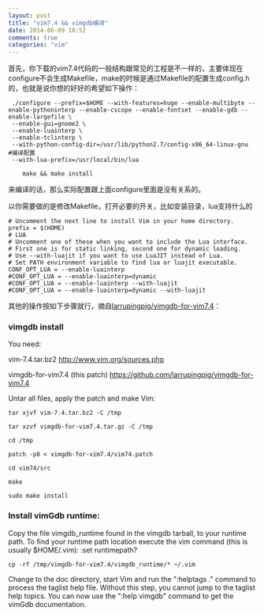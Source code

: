 ```yaml
---
layout: post
title: "vim7.4 && vimgdb编译"
date: 2014-06-09 10:52
comments: true
categories: "vim"
---
```

  首先，你下载的vim7.4代码的一般结构跟常见的工程是不一样的，主要体现在configure不会生成Makefile，make的时候是通过Makefile的配置生成config.h的，也就是说你想的好好的希望如下操作：

	 ./configure --prefix=$HOME --with-features=huge --enable-multibyte --enable-pythoninterp --enable-cscope --enable-fontset --enable-gdb --enable-largefile \
	 --enable-gui=gnome2 \
	 --enable-luainterp \
	 --enable-tclinterp \
	 --with-python-config-dir=/usr/lib/python2.7/config-x86_64-linux-gnu  #编译配置
	 --with-lua-prefix=/usr/local/bin/lua

	    make && make install

  来编译的话，那么实际配置跟上面configure里面是没有关系的。

  以你需要做的是修改Makefile，打开必要的开关，比如安装目录，lua支持什么的

	# Uncomment the next line to install Vim in your home directory.
	prefix = $(HOME)
	# LUA
	# Uncomment one of these when you want to include the Lua interface.
	# First one is for static linking, second one for dynamic loading.
	# Use --with-luajit if you want to use LuaJIT instead of Lua.
	# Set PATH environment variable to find lua or luajit executable.
	CONF_OPT_LUA = --enable-luainterp
	#CONF_OPT_LUA = --enable-luainterp=dynamic
	#CONF_OPT_LUA = --enable-luainterp --with-luajit
	#CONF_OPT_LUA = --enable-luainterp=dynamic --with-luajit


  其他的操作按如下步骤就行，摘自[larrupingpig/vimgdb-for-vim7.4](https://github.com/larrupingpig/vimgdb-for-vim7.4 "vimgdb")：

### vimgdb install

You need:

  vim-7.4.tar.bz2 <http://www.vim.org/sources.php>

  vimgdb-for-vim7.4 (this patch) <https://github.com/larrupingpig/vimgdb-for-vim7.4>

Untar all files, apply the patch and make Vim:

	tar xjvf vim-7.4.tar.bz2 -C /tmp

	tar xzvf vimgdb-for-vim7.4.tar.gz -C /tmp

	cd /tmp

	patch -p0 < vimgdb-for-vim7.4/vim74.patch

	cd vim74/src

	make

	sudo make install

### Install vimGdb runtime:

  Copy the file vimgdb_runtime found in the vimgdb tarball, to your runtime path. To find your runtime path location execute the vim command (this is usually $HOME/.vim): :set runtimepath?

	cp -rf /tmp/vimgdb-for-vim7.4/vimgdb_runtime/* ~/.vim

  Change to the doc directory, start Vim and run the ":helptags ." command to process the taglist help file. Without this step, you cannot jump to the taglist help topics. You can now use the ":help vimgdb" command to get the vimGdb documentation.
